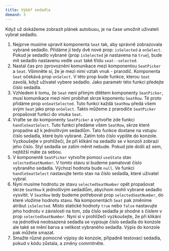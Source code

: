 ```yaml
---
title: Výběř sedadla
demand: 3
---
```


Když už dokážeme zobrazit plánek autobusu, je na čase umožnit uživateli vybrat sedadlo.

1. Nejprve musíme upravit komponenta `Seat` tak, aby správně zobrazovala vybrané sedadlo. Přidáme jí tedy dvě nové prop: `isSelected` a `onSelect`. Pokud je sedadlo vybrané (prop `isSelected` je nastavena na `true`), bude mít sedadlo nastavenu vedle `seat` také třídu `seat--selected`.
1. Nastal čas pro zprovoznění komunikace mezi komponentou `SeatPicker` a `Seat`. Všimněte si, že je mezi nimi vztah vnuk - prarodič. Komponenta `Seat` očekává prop `onSelect`. V této prop bude funkce, kterou `Seat` zavolá, když uživatel vybere sedadlo. Jako parametr této funkci předejte číslo sedadla.
1. Vzhledem k tomu, že `Seat` není přímým dítětem komponenty `SeatPicker`, musí komunikace mezi nimi probíhat skrze koponentu `SeatRow`. Té proto přidáme prop `onSeatSelected`. Tuto funkci každá `SeatRow` předá všem svým `Seat` jako prop `onSelect`. Takto můžeme z prarodiče `SeatPicker` propašovat funkci do vnuka `Seat`.
1. Vraťte se do komponenty `SeatPicker` a vytvořte zde funkci `handleSeatSelect`. Tuto funkci předáme všem `SeatRow`, skrze které propadne až k jednolitvým sedadlům. Tato funkce dostane na vstupu číslo sedadla, které bylo vybrané. Zatím toto číslo vypište do konzole. Vyzkoušejte v prohlížeči, že při klikání na sedadlo se v konzoli zobrazí jeho číslo. Styl sedadla se zatím měnit nebude. Pokud jste došli až sem, nejtěžší máte za sebou.
1. V komponentě `SeatPicker` vytvořte pomocí `useState` stav `selectedSeatNumber`. V tomto stavu si budeme pamatovat číslo vybraného sedadla. Výchozí hodnota bude `null`. Ve funkci `handleSeatSelect` nastavujte tento stav na číslo sedadla, které uživatel vybral.
1. Nyní musíme hodnotu ze stavu `selectedSeatNumber` opět propašovat skrze `SeatRow` k jednotlivým sedadlům, abychom mohli vybrané sedadlo vysvítit. V `SeatRow` tedy budeme potřebovat prop `selectedSeatNumber`, do které vložíme hodnotu stavu. Na komponentách `Seat` pak změníme atribut `isSelected`. Místo statické hodnoty `true` nebo `false` nastavujte jeho hodnotu v závislosti na tom, zda číslo sedadla je shodné s číslem v prop `selectedSeatNumber`. Nyní si v prohlížeči vyzkoušejte, že při klikání na jednotlivá neobsazená sedadla se vypisuje číslo sedadla do konzole ale také se mění barva a velikost vybraného sedadla. Výpis do konzole pak můžete smazat.
1. Smažte různé pomocné výpisy do konzole, případně testovací sedadla, pokud v kódu zůstala, a změny commitněte.
